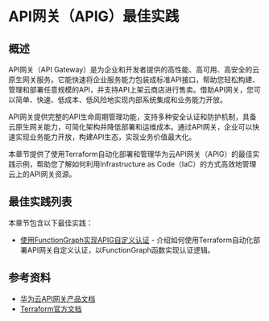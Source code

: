 # API网关（APIG）最佳实践

## 概述

API网关（API Gateway）是为企业和开发者提供的高性能、高可用、高安全的云原生网关服务。它能快速将企业服务能力包装成标准API接口，帮助您轻松构建、管理和部署任意规模的API，并支持API上架云商店进行售卖。借助API网关，您可以简单、快速、低成本、低风险地实现内部系统集成和业务能力开放。

API网关提供完整的API生命周期管理功能，支持多种安全认证和防护机制，具备云原生网关能力，可简化架构并降低部署和运维成本。通过API网关，企业可以快速实现业务能力开放，构建API生态，实现业务价值最大化。

本章节提供了使用Terraform自动化部署和管理华为云API网关（APIG）的最佳实践示例，帮助您了解如何利用Infrastructure as Code（IaC）的方式高效地管理云上的API网关资源。

## 最佳实践列表

本章节包含以下最佳实践：

* [使用FunctionGraph实现APIG自定义认证](function_authorizer.md) - 介绍如何使用Terraform自动化部署API网关自定义认证，以FunctionGraph函数实现认证逻辑。

## 参考资料

- [华为云API网关产品文档](https://support.huaweicloud.com/apig/index.html)
- [Terraform官方文档](https://www.terraform.io/docs/index.html)
